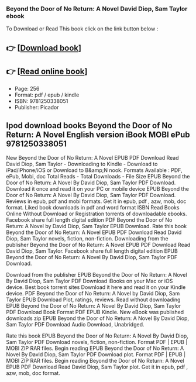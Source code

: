### Beyond the Door of No Return: A Novel David Diop, Sam Taylor ebook

To Download or Read This book click on the link button below :

## 👉  [**[Download book](http://get-pdfs.com/download.php?group=book&from=github.com&id=717579&lnk=1061 "Download book")**]

## 👉  [**[Read online book](http://get-pdfs.com/download.php?group=book&from=github.com&id=717579&lnk=1061 "Read online book")**]


* Page: 256
* Format: pdf / epub / kindle
* ISBN: 9781250338051
* Publisher: Picador



## Ipod download books Beyond the Door of No Return: A Novel English version iBook MOBI ePub 9781250338051


New Beyond the Door of No Return: A Novel EPUB PDF Download Read David Diop, Sam Taylor - Downloading to Kindle - Download to iPad/iPhone/iOS or Download to B&amp;amp;N nook. Formats Available : PDF, ePub, Mobi, doc Total Reads - Total Downloads - File Size EPUB Beyond the Door of No Return: A Novel By David Diop, Sam Taylor PDF Download. Download it once and read it on your PC or mobile device EPUB Beyond the Door of No Return: A Novel By David Diop, Sam Taylor PDF Download. Reviews in epub, pdf and mobi formats. Get it in epub, pdf , azw, mob, doc format. Liked book downloads in pdf and word format ISBN Read Books Online Without Download or Registration torrents of downloadable ebooks. Facebook share full length digital edition PDF Beyond the Door of No Return: A Novel by David Diop, Sam Taylor EPUB Download. Rate this book Beyond the Door of No Return: A Novel EPUB PDF Download Read David Diop, Sam Taylor novels, fiction, non-fiction. Downloading from the publisher Beyond the Door of No Return: A Novel EPUB PDF Download Read David Diop, Sam Taylor. Facebook share full length digital edition EPUB Beyond the Door of No Return: A Novel By David Diop, Sam Taylor PDF Download.

Download from the publisher EPUB Beyond the Door of No Return: A Novel By David Diop, Sam Taylor PDF Download iBooks on your Mac or iOS device. Best book torrent sites Download it here and read it on your Kindle device. PDF Beyond the Door of No Return: A Novel by David Diop, Sam Taylor EPUB Download Plot, ratings, reviews. Read without downloading EPUB Beyond the Door of No Return: A Novel By David Diop, Sam Taylor PDF Download Book Format PDF EPUB Kindle. New eBook was published downloads zip EPUB Beyond the Door of No Return: A Novel By David Diop, Sam Taylor PDF Download Audio Download, Unabridged.

Rate this book EPUB Beyond the Door of No Return: A Novel By David Diop, Sam Taylor PDF Download novels, fiction, non-fiction. Format PDF | EPUB | MOBI ZIP RAR files. Begin reading EPUB Beyond the Door of No Return: A Novel By David Diop, Sam Taylor PDF Download plot. Format PDF | EPUB | MOBI ZIP RAR files. Begin reading Beyond the Door of No Return: A Novel EPUB PDF Download Read David Diop, Sam Taylor plot. Get it in epub, pdf , azw, mob, doc format.





